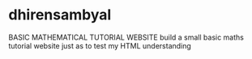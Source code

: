 # dhirensambyal
BASIC MATHEMATICAL TUTORIAL WEBSITE 
build a small basic maths tutorial website just as to test my HTML understanding

